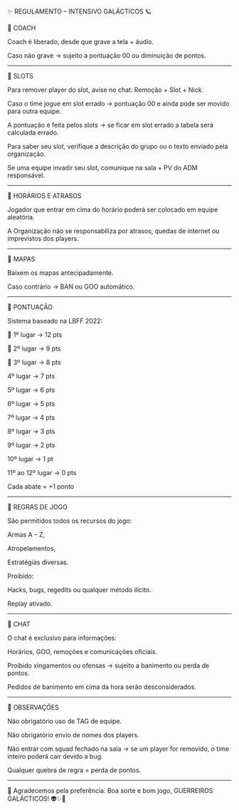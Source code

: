 ✨ REGULAMENTO – INTENSIVO GALÁCTICOS 🪐

📌 COACH

Coach é liberado, desde que grave a tela + áudio.

Caso não grave → sujeito a pontuação 00 ou diminuição de pontos.

---

📌 SLOTS

Para remover player do slot, avise no chat: Remoção + Slot + Nick.

Caso o time jogue em slot errado → pontuação 00 e ainda pode ser movido para outra equipe.

A pontuação é feita pelos slots → se ficar em slot errado a tabela será calculada errado.

Para saber seu slot, verifique a descrição do grupo ou o texto enviado pela organização.

Se uma equipe invadir seu slot, comunique na sala + PV do ADM responsável.


---

📌 HORÁRIOS E ATRASOS

Jogador que entrar em cima do horário poderá ser colocado em equipe aleatória.

A Organização não se responsabiliza por atrasos, quedas de internet ou imprevistos dos players.


---

📌 MAPAS

Baixem os mapas antecipadamente.

Caso contrário → BAN ou GOO automático.


---

📌 PONTUAÇÃO

Sistema baseado na LBFF 2022:

🥇 1º lugar → 12 pts

🥈 2º lugar → 9 pts

🥉 3º lugar → 8 pts

4º lugar → 7 pts

5º lugar → 6 pts

6º lugar → 5 pts

7º lugar → 4 pts

8º lugar → 3 pts

9º lugar → 2 pts

10º lugar → 1 pt

11º ao 12º lugar → 0 pts

Cada abate = +1 ponto


---

📌 REGRAS DE JOGO

São permitidos todos os recursos do jogo:

Armas A – Z,

Atropelamentos,

Estratégias diversas.


Proibido:

Hacks, bugs, regedits ou qualquer método ilícito.


Replay ativado.


---

📌 CHAT

O chat é exclusivo para informações:

Horários, GOO, remoções e comunicações oficiais.


Proibido xingamentos ou ofensas → sujeito a banimento ou perda de pontos.

Pedidos de banimento em cima da hora serão desconsiderados.


---

📌 OBSERVAÇÕES

Não obrigatório uso de TAG de equipe.

Não obrigatório envio de nomes dos players.

Não entrar com squad fechado na sala → se um player for removido, o time inteiro poderá cair devido a bug.

Qualquer quebra de regra = perda de pontos.


---

💛 Agradecemos pela preferência.
Boa sorte e bom jogo, GUERREIROS GALÁCTICOS! 👽✨🚀
